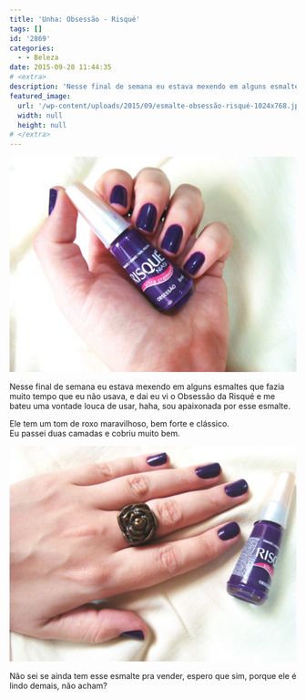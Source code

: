 ```yaml
---
title: 'Unha: Obsessão - Risqué'
tags: []
id: '2869'
categories:
  - - Beleza
date: 2015-09-28 11:44:35
# <extra>
description: 'Nesse final de semana eu estava mexendo em alguns esmaltes que fazia muito tempo que eu não usava, e dai eu vi o Obsessão da Risqué e me bateu uma vontade louca de usar, haha, sou apaixonada por esse esmalte. Ele tem um tom de roxo maravilhoso, bem forte e clássico. Eu passei duas camadas e cobriu muito bem. Não sei se ainda tem esse esmalte pra vender, espero que sim, porque ele é lindo demais, não acham?'
featured_image: 
  url: '/wp-content/uploads/2015/09/esmalte-obsessão-risqué-1024x768.jpg'
  width: null
  height: null
# </extra>
---
```


[![esmalte roxo obsessão risqué](/wp-content/uploads/2015/09/esmalte-obsessão-risqué-1024x768.jpg)](/wp-content/uploads/2015/09/esmalte-obsessão-risqué.jpg)

Nesse final de semana eu estava mexendo em alguns esmaltes que fazia muito tempo que eu não usava, e dai eu vi o Obsessão da Risqué e me bateu uma vontade louca de usar, haha, sou apaixonada por esse esmalte.

Ele tem um tom de roxo maravilhoso, bem forte e clássico.  
Eu passei duas camadas e cobriu muito bem.

[![esmalte-risqué-obsessão-roxo](/wp-content/uploads/2015/09/obsessão-risqué-1024x768.jpg)](/wp-content/uploads/2015/09/obsessão-risqué.jpg)

Não sei se ainda tem esse esmalte pra vender, espero que sim, porque ele é lindo demais, não acham?
